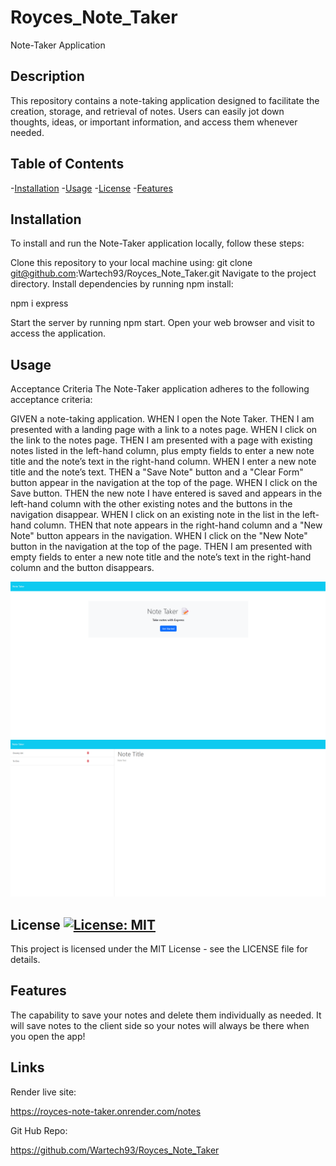 # Royces_Note_Taker


Note-Taker Application
## Description
This repository contains a note-taking application designed to facilitate the creation, storage, and retrieval of notes. Users can easily jot down thoughts, ideas, or important information, and access them whenever needed.

## Table of Contents

-[Installation](#installation)
-[Usage](#usage)
-[License](#license)
-[Features](#features)

## Installation
To install and run the Note-Taker application locally, follow these steps:

Clone this repository to your local machine using: git clone git@github.com:Wartech93/Royces_Note_Taker.git
Navigate to the project directory.
Install dependencies by running npm install:

npm i express

Start the server by running npm start.
Open your web browser and visit  to access the application.


## Usage
Acceptance Criteria
The Note-Taker application adheres to the following acceptance criteria:

GIVEN a note-taking application.
WHEN I open the Note Taker.
THEN I am presented with a landing page with a link to a notes page.
WHEN I click on the link to the notes page.
THEN I am presented with a page with existing notes listed in the left-hand column, plus empty fields to enter a new note title and the note’s text in the right-hand column.
WHEN I enter a new note title and the note’s text.
THEN a "Save Note" button and a "Clear Form" button appear in the navigation at the top of the page.
WHEN I click on the Save button.
THEN the new note I have entered is saved and appears in the left-hand column with the other existing notes and the buttons in the navigation disappear.
WHEN I click on an existing note in the list in the left-hand column.
THEN that note appears in the right-hand column and a "New Note" button appears in the navigation.
WHEN I click on the "New Note" button in the navigation at the top of the page.
THEN I am presented with empty fields to enter a new note title and the note’s text in the right-hand column and the button disappears.

![Screenshot1](/Develop/public/images/Screenshot1.png)
![Screenshot2](/Develop/public/images/Screenshot2.png)
## License [![License: MIT](https://img.shields.io/badge/License-MIT-yellow.svg)](https://opensource.org/licenses/MIT)

This project is licensed under the MIT License - see the LICENSE file for details.


## Features 

The capability to save your notes and delete them individually as needed. It will save notes to the client side so your notes will always be there when you open the app!

## Links
Render live site:

https://royces-note-taker.onrender.com/notes

Git Hub Repo:

https://github.com/Wartech93/Royces_Note_Taker


